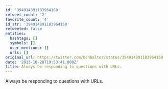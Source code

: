 ```yaml
---
id: '394914891183964160'
retweet_count: '2'
favorite_count: '4'
id_str: '394914891183964160'
retweeted: false
entities:
  hashtags: []
  symbols: []
  user_mentions: []
  urls: []
original_url: https://twitter.com/benbalter/status/394914891183964160
date: '2013-10-28T19:53:41.000Z'
title: Always be responding to questions with URLs.
---
```


Always be responding to questions with URLs.